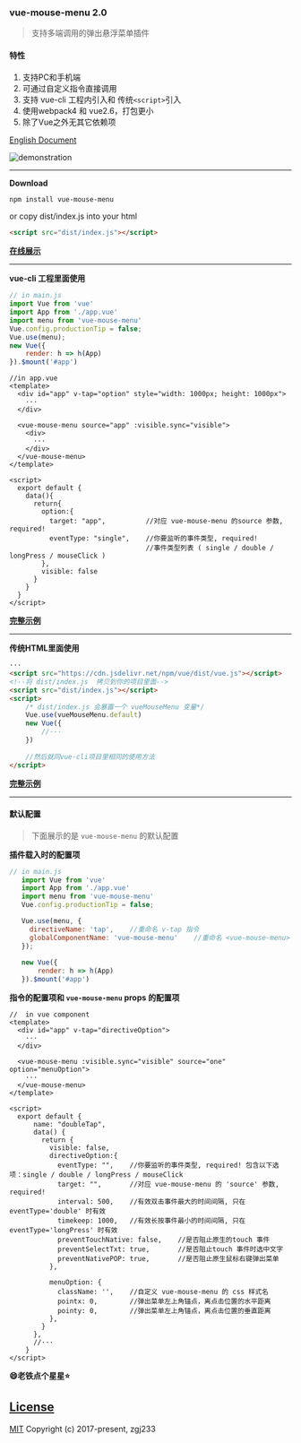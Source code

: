 ### vue-mouse-menu 2.0
>支持多端调用的弹出悬浮菜单插件
#### 特性
1. 支持PC和手机端
2. 可通过自定义指令直接调用
3. 支持 vue-cli 工程内引入和 传统`<script>`引入
4. 使用webpack4 和 vue2.6，打包更小
5. 除了Vue之外无其它依赖项

[English Document](https://github.com/zgj233/vue-mouse-menu/blob/master/README.md)

![demonstration](https://github.com/zgj233/vue-mouse-menu/blob/master/touch.gif)

* * *
**Download**
```bash
npm install vue-mouse-menu
```
or copy dist/index.js into your html
```html
<script src="dist/index.js"></script>
```

**[在线展示](https://codesandbox.io/s/vue-mouse-menu-demo-by-zgj233-vw37r)**

* * *

**vue-cli 工程里面使用**
```javascript
// in main.js
import Vue from 'vue'
import App from './app.vue'
import menu from 'vue-mouse-menu' 
Vue.config.productionTip = false;
Vue.use(menu);
new Vue({
    render: h => h(App)
}).$mount('#app')
```

```vue
//in app.vue
<template>
  <div id="app" v-tap="option" style="width: 1000px; height: 1000px">
    ···
  </div>
  
  <vue-mouse-menu source="app" :visible.sync="visible">
    <div>
      ···
    </div>
  </vue-mouse-menu>
</template>

<script>
  export default {
    data(){
      return{
        option:{
          target: "app",          //对应 vue-mouse-menu 的source 参数, required!
          eventType: "single",    //你要监听的事件类型, required!
                                  //事件类型列表 ( single / double / longPress / mouseClick )
        },
        visible: false
      }
    }
  }
</script>
```

**[完整示例](https://github.com/zgj233/vue-mouse-menu/tree/master/example)**

* * *

**传统HTML里面使用**
```html
···
<script src="https://cdn.jsdelivr.net/npm/vue/dist/vue.js"></script>
<!--将 dist/index.js  拷贝到你的项目里面-->
<script src="dist/index.js"></script>
<script>
    /* dist/index.js 会暴露一个 vueMouseMenu 变量*/
    Vue.use(vueMouseMenu.default)
    new Vue({
        //···
    })
    
    //然后就同vue-cli项目里相同的使用方法
</script>

```
**[完整示例](https://github.com/zgj233/vue-mouse-menu/tree/master/dist-test)**

* * *


#### 默认配置
> 下面展示的是 `vue-mouse-menu` 的默认配置

**插件载入时的配置项**
```javascript
// in main.js
   import Vue from 'vue'
   import App from './app.vue'
   import menu from 'vue-mouse-menu' 
   Vue.config.productionTip = false;

   Vue.use(menu, {
     directiveName: 'tap',    //重命名 v-tap 指令
     globalComponentName: 'vue-mouse-menu'    //重命名 <vue-mouse-menu> 组件
   });
   
   new Vue({
       render: h => h(App)
   }).$mount('#app')
```

**指令的配置项和 `vue-mouse-menu` props 的配置项**
```vue
//  in vue component
<template>
  <div id="app" v-tap="directiveOption">
    ···
  </div>
  
  <vue-mouse-menu :visible.sync="visible" source="one" option="menuOption">
    ···
  </vue-mouse-menu>
</template>

<script>
  export default {
      name: "doubleTap",
      data() {
        return {
          visible: false,
          directiveOption:{   
            eventType: "",    //你要监听的事件类型, required! 包含以下选项：single / double / longPress / mouseClick
            target: "",       //对应 vue-mouse-menu 的 'source' 参数, required!
            interval: 500,    //有效双击事件最大的时间间隔, 只在 eventType='double' 时有效
            timekeep: 1000,   //有效长按事件最小的时间间隔, 只在 eventType='longPress' 时有效
            preventTouchNative: false,    //是否阻止原生的touch 事件
            preventSelectTxt: true,       //是否阻止touch 事件时选中文字
            preventNativePOP: true,       //是否阻止原生鼠标右键弹出菜单
          },
          
          menuOption: {
            className: '',    //自定义 vue-mouse-menu 的 css 样式名
            pointx: 0,        //弹出菜单左上角锚点，离点击位置的水平距离
            pointy: 0,        //弹出菜单左上角锚点，离点击位置的垂直距离
          },
        }
      },
      //···
    }
</script>
```

**😄老铁点个星星⭐**

## [License](/#license)
[MIT](https://opensource.org/licenses/MIT)
Copyright (c) 2017-present, zgj233